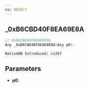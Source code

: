```yaml
---
ns: OBJECT
---
```

## _0xB6CBD40F8EA69E8A

```c
// 0xB6CBD40F8EA69E8A
Any _0xB6CBD40F8EA69E8A(Any p0);
```

```
NativeDB Introduced: v1207
```

## Parameters
* **p0**:
